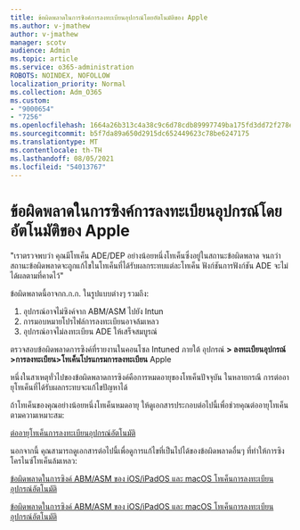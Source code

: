```yaml
---
title: ข้อผิดพลาดในการซิงค์การลงทะเบียนอุปกรณ์โดยอัตโนมัติของ Apple
ms.author: v-jmathew
author: v-jmathew
manager: scotv
audience: Admin
ms.topic: article
ms.service: o365-administration
ROBOTS: NOINDEX, NOFOLLOW
localization_priority: Normal
ms.collection: Adm_O365
ms.custom:
- "9000654"
- "7256"
ms.openlocfilehash: 1664a26b313c4a38c9c6d78cdb89997749ba175fd3dd72f278e99bbd50b0ee84
ms.sourcegitcommit: b5f7da89a650d2915dc652449623c78be6247175
ms.translationtype: MT
ms.contentlocale: th-TH
ms.lasthandoff: 08/05/2021
ms.locfileid: "54013767"
---
```

# <a name="apple-automatic-device-enrollment-sync-errors"></a>ข้อผิดพลาดในการซิงค์การลงทะเบียนอุปกรณ์โดยอัตโนมัติของ Apple

"เราตรวจพบว่า คุณมีโทเค็น ADE/DEP อย่างน้อยหนึ่งโทเค็นซึ่งอยู่ในสถานะข้อผิดพลาด จนกว่าสถานะข้อผิดพลาดจะถูกแก้ไขในโทเค็นที่ได้รับผลกระทบแต่ละโทเค็น ฟังก์ชันการฟังก์ชัน ADE จะไม่ได้ผลตามที่คาดไว้"

ข้อผิดพลาดนี้อาจกก.ก.ก. ในรูปแบบต่างๆ รวมถึง:

1. อุปกรณ์อาจไม่ซิงค์จาก ABM/ASM ไปยัง Intun
2. การมอบหมายโปรไฟล์การลงทะเบียนอาจล้มเหลว
3. อุปกรณ์อาจไม่ลงทะเบียน ADE ให้เสร็จสมบูรณ์

ตรวจสอบข้อผิดพลาดการซิงค์ที่รายงานในคอนโซล Intuned ภายใต้ อุปกรณ์ **> ลงทะเบียนอุปกรณ์ >การลงทะเบียน>โทเค็นโปรแกรมการลงทะเบียน** Apple

หนึ่งในสาเหตุทั่วไปของข้อผิดพลาดการซิงค์คือการหมดอายุของโทเค็นปัจจุบัน ในหลายกรณี การต่ออายุโทเค็นที่ได้รับผลกระทบจะแก้ไขปัญหาได้

ถ้าโทเค็นของคุณอย่างน้อยหนึ่งโทเค็นหมดอายุ ให้ดูเอกสารประกอบต่อไปนี้เพื่อช่วยคุณต่ออายุโทเค็นตามความเหมาะสม:

[ต่ออายุโทเค็นการลงทะเบียนอุปกรณ์อัตโนมัติ](https://docs.microsoft.com/mem/intune/enrollment/device-enrollment-program-enroll-ios#renew-an-automated-device-enrollment-token)

นอกจากนี้ คุณสามารถดูเอกสารต่อไปนี้เพื่อดูการแก้ไขที่เป็นไปได้ของข้อผิดพลาดอื่นๆ ที่ทําให้การซิงโครไนซ์โทเค็นล้มเหลว:

[ข้อผิดพลาดในการซิงค์ ABM/ASM ของ iOS/iPadOS และ macOS โทเค็นการลงทะเบียนอุปกรณ์อัตโนมัติ](https://docs.microsoft.com/mem/intune/enrollment/troubleshoot-ios-enrollment-errors#sync-token-errors-between-intune-and-ade-dep)







[ข้อผิดพลาดในการซิงค์ ABM/ASM ของ iOS/iPadOS และ macOS โทเค็นการลงทะเบียนอุปกรณ์อัตโนมัติ](https://docs.microsoft.com/mem/intune/enrollment/troubleshoot-ios-enrollment-errors#resolutions-when-syncing-tokens-between-intune-and-abmasm-for-automated-device-enrollment)
